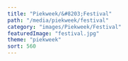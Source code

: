 ```yaml
---
title: "Piekweek/&#8203;Festival"
path: "/media/piekweek/festival"
category: "images/Piekweek/Festival"
featuredImage: "festival.jpg"
theme: "piekweek"
sort: 560
---
```

